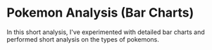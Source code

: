 # Pokemon Analysis (Bar Charts)
In this short analysis, I've experimented with detailed bar charts and performed short analysis on the types of pokemons.